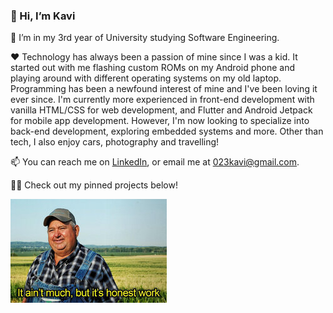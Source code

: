 ### 👋 Hi, I’m Kavi
🌱 I’m in my 3rd year of University studying Software Engineering.

❤️ Technology has always been a passion of mine since I was a kid. It started out with me flashing custom ROMs on my Android phone and playing around with different operating systems on my old laptop. Programming has been a newfound interest of mine and I've been loving it ever since. I'm currently more experienced in front-end development with vanilla HTML/CSS for web development, and Flutter and Android Jetpack for mobile app development. However, I'm now looking to specialize into back-end development, exploring embedded systems and more. Other than tech, I also enjoy cars, photography and travelling!

📫 You can reach me on [LinkedIn](https://www.linkedin.com/in/kaviraj-vijayanthiran-a4aa9b240), or email me at 023kavi@gmail.com.

👨‍💻 Check out my pinned projects below!

![](https://raw.githubusercontent.com/KaviV23/KaviV23/refs/heads/main/images/it-aint-much-but-its-honest-work-resized.jpeg)

<!--- - ⚡ Fun fact: ... --->

<!---
KaviV23/KaviV23 is a ✨ special ✨ repository because its `README.md` (this file) appears on your GitHub profile.
You can click the Preview link to take a look at your changes.
--->
